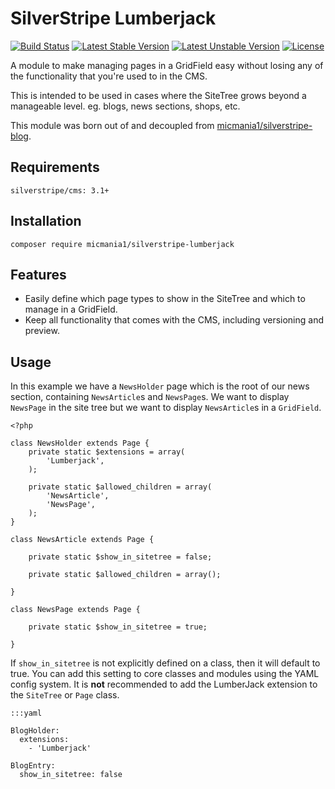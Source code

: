 # SilverStripe Lumberjack

[![Build Status](https://travis-ci.org/silverstripe/silverstripe-lumberjack.svg?branch=1.1)](https://travis-ci.org/silverstripe/silverstripe-lumberjack) [![Latest Stable Version](https://poser.pugx.org/silverstripe/lumberjack/v/stable)](https://packagist.org/packages/silverstripe/lumberjack) [![Latest Unstable Version](https://poser.pugx.org/silverstripe/lumberjack/v/unstable)](https://packagist.org/packages/silverstripe/lumberjack) [![License](https://poser.pugx.org/silverstripe/lumberjack/license)](https://packagist.org/packages/silverstripe/lumberjack)

A module to make managing pages in a GridField easy without losing any of the functionality that you're used to in the CMS.

This is intended to be used in cases where the SiteTree grows beyond a manageable level. eg. blogs, news sections, shops, etc.

This module was born out of and decoupled from [micmania1/silverstripe-blog](https://github.com/micmania1/silverstripe-blogger).

## Requirements

	silverstripe/cms: 3.1+


## Installation

	composer require micmania1/silverstripe-lumberjack

## Features

* Easily define which page types to show in the SiteTree and which to manage in a GridField.
* Keep all functionality that comes with the CMS, including versioning and preview.

## Usage

In this example we have a `NewsHolder` page which is the root of our news section, containing `NewsArticle`s and 
`NewsPage`s. We want to display `NewsPage` in the site tree but we want to display `NewsArticle`s in a `GridField`.

	<?php
	
	class NewsHolder extends Page {
		private static $extensions = array(
			'Lumberjack',
		);
		
		private static $allowed_children = array(
			'NewsArticle',
			'NewsPage',
		);
	}
	
	class NewsArticle extends Page {
		
		private static $show_in_sitetree = false;
		
		private static $allowed_children = array();
		
	}
	
	class NewsPage extends Page {
		
		private static $show_in_sitetree = true;
	
	}
	
If `show_in_sitetree` is not explicitly defined on a class, then it will default to true. You can add this setting to
core classes and modules using the YAML config system. It is **not** recommended to add the LumberJack extension to 
the `SiteTree` or `Page` class.


	:::yaml
	
	BlogHolder:
	  extensions:
	    - 'Lumberjack'
	
	BlogEntry:
	  show_in_sitetree: false
	



